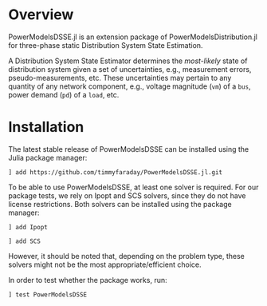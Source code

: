 # Overview

PowerModelsDSSE.jl is an extension package of PowerModelsDistribution.jl for three-phase
static Distribution System State Estimation.

A Distribution System State Estimator determines the *most-likely* state of
distribution system given a set of uncertainties, e.g., measurement errors,
pseudo-measurements, etc. These uncertainties may pertain to any quantity of any
network component, e.g., voltage magnitude (`vm`) of a `bus`, power demand (`pd`) of a `load`, etc.

# Installation

The latest stable release of PowerModelsDSSE can be installed using the Julia
package manager:

```
] add https://github.com/timmyfaraday/PowerModelsDSSE.jl.git
```

To be able to use PowerModelsDSSE, at least one solver is required. For our package tests, we rely on Ipopt and SCS solvers, since they do not have license restrictions. Both solvers can be installed using the package manager:

```
] add Ipopt
```
```
] add SCS
```
However, it should be noted that, depending on the problem type, these solvers might not be the most appropriate/efficient choice.

In order to test whether the package works, run:

```
] test PowerModelsDSSE
```
